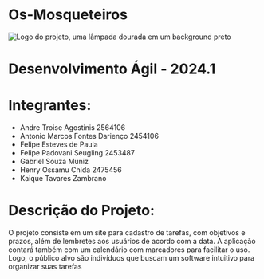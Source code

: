 # Os-Mosqueteiros
![Logo do projeto, uma lâmpada dourada em um background preto]([link_da_imagem](https://github.com/Felipecaf2323/Os-Mosqueteiros-AS63C-2024.1/blob/main/logo.jpg))
# Desenvolvimento Ágil - 2024.1

# Integrantes:
- Andre Troise Agostinis        2564106
- Antonio Marcos Fontes Darienço        2454106       
- Felipe Esteves de Paula
- Felipe Padovani Seugling        2453487
- Gabriel Souza Muniz
- Henry Ossamu Chida        2475456
- Kaique Tavares Zambrano

# Descrição do Projeto:
O projeto consiste em um site para cadastro de tarefas, com objetivos e prazos, além de lembretes aos usuários de acordo com a data. A aplicação contará também com um calendário com marcadores para facilitar o uso. Logo, o público alvo são indivíduos que buscam um software intuitivo para organizar suas tarefas
